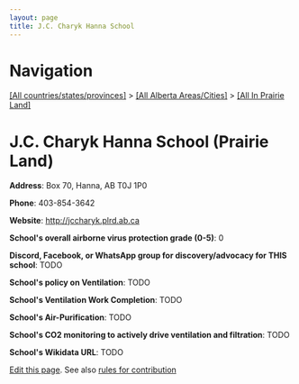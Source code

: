 ```yaml
---
layout: page
title: J.C. Charyk Hanna School
---
```

# Navigation

[[All countries/states/provinces]](../../..) > [[All Alberta Areas/Cities]](../..) > [[All In Prairie Land]](..)

# J.C. Charyk Hanna School (Prairie Land)

**Address**: Box 70, Hanna, AB T0J 1P0

**Phone**: 403-854-3642

**Website**: <http://jccharyk.plrd.ab.ca>

**School's overall airborne virus protection grade (0-5)**: 0

**Discord, Facebook, or WhatsApp group for discovery/advocacy for THIS school**: TODO

**School's policy on Ventilation**: TODO

**School's Ventilation Work Completion**: TODO

**School's Air-Purification**: TODO

**School's CO2 monitoring to actively drive ventilation and filtration**: TODO

**School's Wikidata URL**: TODO


[Edit this page](https://github.com/ventilate-schools/AB/edit/main/./Prairie_Land/J.C._Charyk_Hanna_School.md). See also [rules for contribution](../../../contribution-rules/)